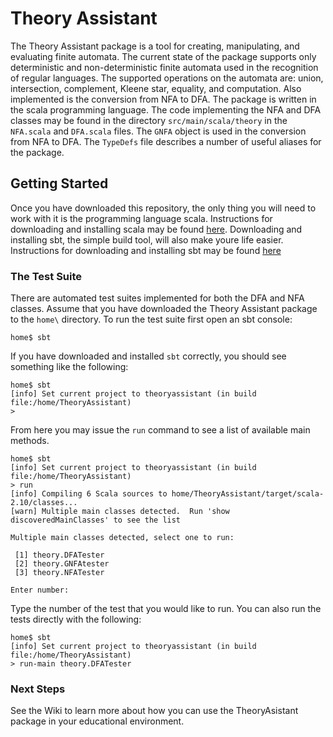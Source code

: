 # Theory Assistant

The Theory Assistant package is a tool for creating, manipulating, and evaluating finite automata. The current state of the package supports only deterministic and non-deterministic finite automata used in the recognition of regular languages. The supported operations on the automata are: union, intersection, complement, Kleene star, equality, and computation. Also implemented is the conversion from NFA to DFA.  The package is written in the scala programming language. The code implementing the NFA and DFA classes may be found in the directory `src/main/scala/theory` in the `NFA.scala` and `DFA.scala` files. The `GNFA` object is used in the conversion from NFA to DFA. The `TypeDefs` file describes a number of useful aliases for the package.

## Getting Started
Once you have downloaded this repository, the only thing you will need to work with it is the programming language scala. Instructions for downloading and installing scala may be found [here](https://www.scala-lang.org/download/). Downloading and installing sbt, the simple build tool, will also make youre life easier. Instructions for downloading and installing sbt may be found [here](http://www.scala-sbt.org/download.html)

### The Test Suite
There are automated test suites implemented for both the DFA and NFA classes. Assume that you have downloaded the Theory Assistant package to the `home\` directory. To run the test suite first open an sbt console:

```
home$ sbt
```
If you have downloaded and installed `sbt` correctly, you should see something like the following:
```
home$ sbt
[info] Set current project to theoryassistant (in build file:/home/TheoryAssistant)
>
```
From here you may issue the `run` command to see a list of available main methods.

```
home$ sbt
[info] Set current project to theoryassistant (in build file:/home/TheoryAssistant)
> run
[info] Compiling 6 Scala sources to home/TheoryAssistant/target/scala-2.10/classes...
[warn] Multiple main classes detected.  Run 'show discoveredMainClasses' to see the list

Multiple main classes detected, select one to run:

 [1] theory.DFATester
 [2] theory.GNFAtester
 [3] theory.NFATester

Enter number:
```
Type the number of the test that you would like to run. You can also run the tests directly with the following:
```
home$ sbt
[info] Set current project to theoryassistant (in build file:/home/TheoryAssistant)
> run-main theory.DFATester
```
### Next Steps
See the Wiki to learn more about how you can use the TheoryAsistant package in your educational environment. 
